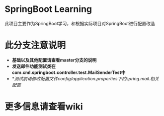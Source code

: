 # SpringBoot Learning #

此项目主要作为SpringBoot学习，和根据实际项目对SpringBoot进行配置改造

# 此分支注意说明 #
 - **基础以及其他配置请查看master分支的说明**
 - **发送邮件功能测试类在com.cml.springboot.controller.test.MailSenderTest中**
 - **测试前请修改配置文件config/application.properties下的spring.mail.*相关配置**

# 更多信息请查看wiki #
  

